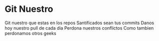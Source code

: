 # Git Nuestro

Git nuestro que estas en los repos 
Santificados sean tus commits
Danos hoy nuestro pull de cada dia
Perdona nuestros conflictos
Como tambien perdonamos otros geeks